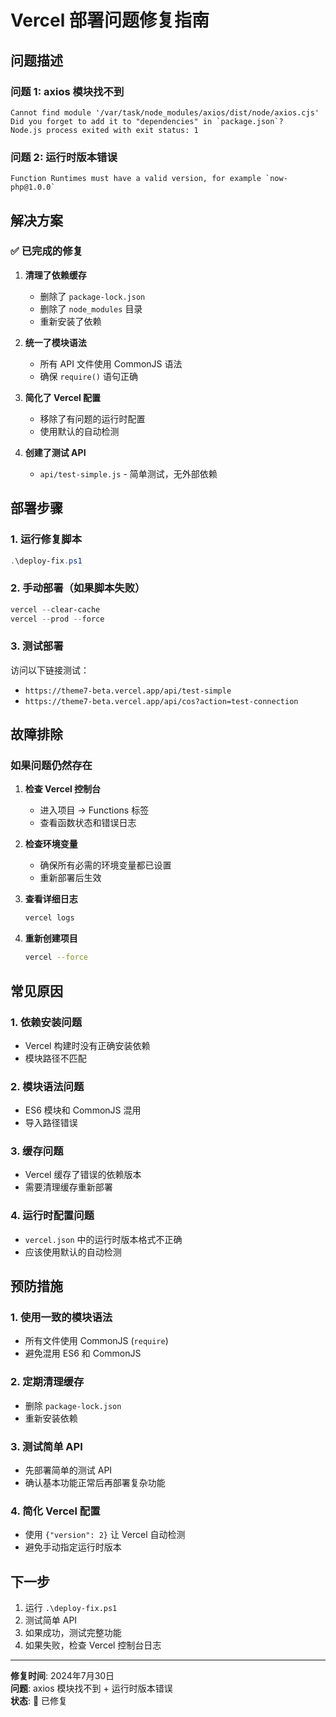 # Vercel 部署问题修复指南

## 问题描述

### 问题 1: axios 模块找不到
```
Cannot find module '/var/task/node_modules/axios/dist/node/axios.cjs'
Did you forget to add it to "dependencies" in `package.json`?
Node.js process exited with exit status: 1
```

### 问题 2: 运行时版本错误
```
Function Runtimes must have a valid version, for example `now-php@1.0.0`
```

## 解决方案

### ✅ 已完成的修复

1. **清理了依赖缓存**
   - 删除了 `package-lock.json`
   - 删除了 `node_modules` 目录
   - 重新安装了依赖

2. **统一了模块语法**
   - 所有 API 文件使用 CommonJS 语法
   - 确保 `require()` 语句正确

3. **简化了 Vercel 配置**
   - 移除了有问题的运行时配置
   - 使用默认的自动检测

4. **创建了测试 API**
   - `api/test-simple.js` - 简单测试，无外部依赖

## 部署步骤

### 1. 运行修复脚本

```powershell
.\deploy-fix.ps1
```

### 2. 手动部署（如果脚本失败）

```powershell
vercel --clear-cache
vercel --prod --force
```

### 3. 测试部署

访问以下链接测试：

- `https://theme7-beta.vercel.app/api/test-simple`
- `https://theme7-beta.vercel.app/api/cos?action=test-connection`

## 故障排除

### 如果问题仍然存在

1. **检查 Vercel 控制台**
   - 进入项目 → Functions 标签
   - 查看函数状态和错误日志

2. **检查环境变量**
   - 确保所有必需的环境变量都已设置
   - 重新部署后生效

3. **查看详细日志**
   ```bash
   vercel logs
   ```

4. **重新创建项目**
   ```bash
   vercel --force
   ```

## 常见原因

### 1. 依赖安装问题
- Vercel 构建时没有正确安装依赖
- 模块路径不匹配

### 2. 模块语法问题
- ES6 模块和 CommonJS 混用
- 导入路径错误

### 3. 缓存问题
- Vercel 缓存了错误的依赖版本
- 需要清理缓存重新部署

### 4. 运行时配置问题
- `vercel.json` 中的运行时版本格式不正确
- 应该使用默认的自动检测

## 预防措施

### 1. 使用一致的模块语法
- 所有文件使用 CommonJS (`require`)
- 避免混用 ES6 和 CommonJS

### 2. 定期清理缓存
- 删除 `package-lock.json`
- 重新安装依赖

### 3. 测试简单 API
- 先部署简单的测试 API
- 确认基本功能正常后再部署复杂功能

### 4. 简化 Vercel 配置
- 使用 `{"version": 2}` 让 Vercel 自动检测
- 避免手动指定运行时版本

## 下一步

1. 运行 `.\deploy-fix.ps1`
2. 测试简单 API
3. 如果成功，测试完整功能
4. 如果失败，检查 Vercel 控制台日志

---

**修复时间**: 2024年7月30日  
**问题**: axios 模块找不到 + 运行时版本错误  
**状态**: 🔧 已修复 